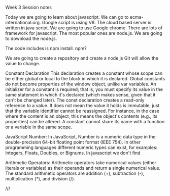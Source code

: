 Week 3 Session notes

Today we are going to learn about javascript. We can go to ecma-international.org.
Google script is using V8. The cloud based server is written in java script. We are going to use Google chrome. 
There are lots of framework for javascript. The most popular ones are node.js.
We are going to download the node.js.


The code includes is npm install.
npm?

We are going to create a repository and create a node.js
Git will allow the value to change. 

Constant Declaration
This declaration creates a constant whose scope can be either global or local to the block in which it is declared. Global constants do not become properties of the window object, unlike var variables. An initializer for a constant is required; that is, you must specify its value in the same statement in which it's declared (which makes sense, given that it can't be changed later).
The const declaration creates a read-only reference to a value. It does not mean the value it holds is immutable, just that the variable identifier cannot be reassigned. For instance, in the case where the content is an object, this means the object's contents (e.g., its properties) can be altered.
A constant cannot share its name with a function or a variable in the same scope.

JavaScript Number:
In JavaScript, Number is a numeric data type in the double-precision 64-bit floating point format (IEEE 754). In other programming languages different numeric types can exist, for examples: Integers, Floats, Doubles, or Bignums.
In javascript we don't find

Arithmetic Operators:
Arithmetic operators take numerical values (either literals or variables) as their operands and return a single numerical value. The standard arithmetic operators are addition (+), subtraction (-), multiplication (*), and division (/).


///
